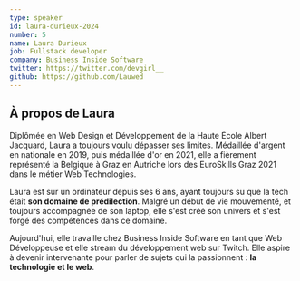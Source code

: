 ```yaml
---
type: speaker
id: laura-durieux-2024
number: 5
name: Laura Durieux
job: Fullstack developer
company: Business Inside Software
twitter: https://twitter.com/devgirl__
github: https://github.com/Lauwed
---
```


## À propos de Laura

 Diplômée en Web Design et Développement de la Haute École Albert Jacquard, Laura a toujours voulu dépasser ses limites. Médaillée d'argent en nationale en 2019, puis médaillée d'or en 2021, elle a fièrement représenté la Belgique à Graz en Autriche lors des EuroSkills Graz 2021 dans le métier Web Technologies. 
 
 Laura est sur un ordinateur depuis ses 6 ans, ayant toujours su que la tech était **son domaine de prédilection**. Malgré un début de vie mouvementé, et toujours accompagnée de son laptop, elle s'est créé son univers et s'est forgé des compétences dans ce domaine. 
 
 Aujourd'hui, elle travaille chez Business Inside Software en tant que Web Développeuse et elle stream du développement web sur Twitch. Elle aspire à devenir intervenante pour parler de sujets qui la passionnent : **la technologie et le web**. 